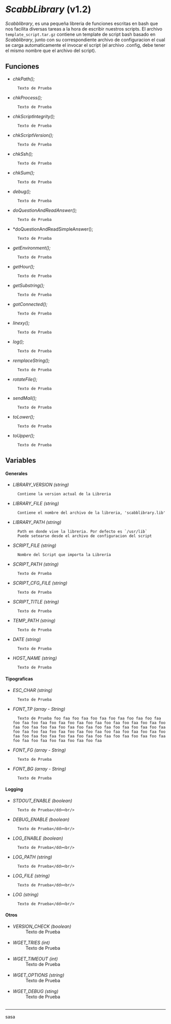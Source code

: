 *ScabbLibrary* (v1.2)
===================

*Scabblibrary*, es una pequeña libreria de funciones escritas en bash que nos facilita diversas tareas a la hora de escribir nuestros scripts.
El archivo `template_script.tar.gz` contiene un template de script bash basado en *Scabblibrary*, junto con su correspondiente archivo de configuracion el cual se carga automaticamente el invocar el script (el archivo .config, debe tener el mismo nombre que el archivo del script). 

## Funciones
- *chkPath();*
		
		Texto de Prueba

- *chkProcess();*

		Texto de Prueba

- *chkScriptIntegrity();*

		Texto de Prueba

- *chkScriptVersion();*

		Texto de Prueba

- *chkSsh();*

		Texto de Prueba

- *chkSum();*

		Texto de Prueba

- *debug();*

		Texto de Prueba

- *doQuestionAndReadAnswer();*

		Texto de Prueba

- *doQuestionAndReadSimpleAnswer();

		Texto de Prueba

- *getEnvironment();*

		Texto de Prueba

- *getHour();*

		Texto de Prueba

- *getSubstring();*

		Texto de Prueba

- *gotConnected();*

		Texto de Prueba

- *linexy();*

		Texto de Prueba

- *log();*

		Texto de Prueba

- *remplaceString();*

		Texto de Prueba

- *rotateFile();*

		Texto de Prueba

- *sendMail();*

		Texto de Prueba

- *toLower();*

		Texto de Prueba

- *toUpper();*

		Texto de Prueba

## Variables
#### Generales
- *LIBRARY_VERSION (string)*

		Contiene la version actual de la Libreria

- *LIBRARY_FILE (string)*

		Contiene el nombre del archivo de la libreria, 'scabblibrary.lib'

- *LIBRARY_PATH (string)*

		Path en donde vive la libreria. Por defecto es `/usr/lib`
		Puede setearse desde el archivo de configuracion del script

- *SCRIPT_FILE (string)*

		Nombre del Script que importa la Librería

- *SCRIPT_PATH (string)*

		Texto de Prueba

- *SCRIPT_CFG_FILE (string)*

		Texto de Prueba

- *SCRIPT_TITLE (string)*

		Texto de Prueba

- *TEMP_PATH (string)*

		Texto de Prueba

- *DATE (string)*

		Texto de Prueba

- *HOST_NAME (string)*

		Texto de Prueba

#### Tipograficas
- *ESC_CHAR (string)*

		Texto de Prueba

- *FONT_TP (array - String)*
		
		Texto de Prueba foo faa foo faa foo faa foo faa foo faa foo faa foo faa foo faa foo faa foo faa foo faa foo faa foo faa foo faa foo faa foo faa foo faa foo faa foo faa foo faa foo faa foo faa foo faa foo faa foo faa foo faa foo faa foo faa foo faa foo faa foo faa foo faa foo faa foo faa foo faa foo faa foo faa foo faa foo faa foo faa foo faa foo faa foo faa foo faa foo faa

- *FONT_FG (array - String)*

		Texto de Prueba

- *FONT_BG (array - String)*

		Texto de Prueba


#### Logging
- *STDOUT_ENABLE (boolean)*

		Texto de Prueba</dd><br/>

- *DEBUG_ENABLE (boolean)*

		Texto de Prueba</dd><br/>

- *LOG_ENABLE (boolean)*

		Texto de Prueba</dd><br/>

- *LOG_PATH (string)*

		Texto de Prueba</dd><br/>

- *LOG_FILE (string)*

		Texto de Prueba</dd><br/>

- *LOG (string)*

		Texto de Prueba</dd><br/>

#### Otros
- *VERSION_CHECK (boolean)*<dd>Texto de Prueba</dd><br/>
- *WGET_TRIES (int)*<dd>Texto de Prueba</dd><br/>
- *WGET_TIMEOUT (int)*<dd>Texto de Prueba</dd><br/>
- *WGET_OPTIONS (string)*<dd>Texto de Prueba</dd><br/>
- *WGET_DEBUG (sting)*<dd>Texto de Prueba</dd><br/>

-----------------------------------------------------------------------------------------------

sasa
